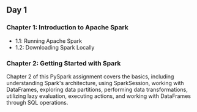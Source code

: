 ## Day 1
### Chapter 1: Introduction to Apache Spark
- 1.1: Running Apache Spark
- 1.2: Downloading Spark Locally

### Chapter 2: Getting Started with Spark

Chapter 2 of this PySpark assignment covers the basics, including understanding Spark's architecture, using SparkSession, working with DataFrames, exploring data partitions, performing data transformations, utilizing lazy evaluation, executing actions, and working with DataFrames through SQL operations.

